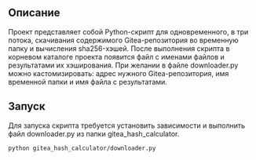 ## Описание
Проект представляет собой Python-скрипт для одновременного, в три потока, скачивания содержимого Gitea-репозитория во временную папку и вычисления sha256-хэшей.
После выполнения скрипта в корневом каталоге проекта появится файл с именами файлов и результатами их хэширования.
При желании в файле downloader.py можно кастомизировать: адрес нужного Gitea-репозитория, имя временной папки и имя файла с результатами.

## Запуск
Для запуска скрипта требуется установить зависимости и выполнить файл downloader.py из папки gitea_hash_calculator.
```
python gitea_hash_calculator/downloader.py
```
